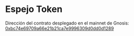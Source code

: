 # Espejo Token

Dirección del contrato desplegado en el mainnet de Gnosis: [0xbc74e69709a66e21b21ca7e9996309d0dd0d1289](https://gnosisscan.io/token/0xbc74e69709a66e21b21ca7e9996309d0dd0d1289)
